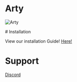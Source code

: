 # Arty
![Arty](https://artydiscordbot.github.io/img/icon.png)
<center>
<a href="https://discord.gg/JJ7vrKH"><img src="https://discordapp.com/api/guilds/434616224421511170/widget.png?style=banner2" alt="" /></a>
</center>
# Installation

View our installation Guide!
[Here!](https://artydiscordbot.github.io/installation/)

# Support
[Discord](https://discord.gg/JJ7vrKH)
